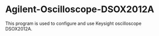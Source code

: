 # Agilent-Oscilloscope-DSOX2012A

This program is used to configure and use Keysight oscilloscope DSOX2012A.

